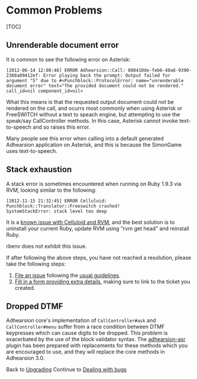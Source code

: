 # Common Problems

[TOC]

## Unrenderable document error

It is common to see the following error on Asterisk:

```
[2012-06-14 12:08:46] ERROR Adhearsion::Call: 008410de-feb6-48a6-9390-2388a89412ef: Error playing back the prompt: Output failed for argument "5" due to #<Punchblock::ProtocolError: name="unrenderable document error" text="The provided document could not be rendered." call_id=nil component_id=nil>
```

What this means is that the requested output document could not be rendered on the call, and ocurrs most commonly when using Asterisk or FreeSWITCH without a text to speach engine, but attempting to use the speak/say CallController methods. In this case, Asterisk cannot invoke text-to-speech and so raises this error.

Many people see this error when calling into a default generated Adhearsion application on Asterisk, and this is because the SimonGame uses text-to-speech.

## Stack exhaustion

A stack error is sometimes encountered when running on Ruby 1.9.3 via RVM, looking similar to the following:

```
[2012-11-15 21:32:45] ERROR Celluloid: Punchblock::Translator::Freeswitch crashed!
SystemStackError: stack level too deep
```

It is a [known issue with Celluloid and RVM](https://github.com/celluloid/celluloid/wiki/Fiber-stack-errors), and the best solution is to uninstall your current Ruby, update RVM using "rvm get head" and reinstall Ruby.

rbenv does not exhibit this issue.

If after following the above steps, you have not reached a resolution, please take the following steps:

1. [File an issue](http://github.com/adhearsion/adhearsion/issues) following the [usual guidelines](http://adhearsion.com/docs/dealing-with-bugs#toc_2).
2. [Fill in a form providing extra details](https://docs.google.com/a/langfeld.co.uk/forms/d/1MDaKgRK8-4nbY3IropyQrTzc7ofqrVvDZr4Ejm68sEQ/viewform), making sure to link to the ticket you created.

## Dropped DTMF

Adhearsion core's implementation of `CallController#ask` and `CallController#menu` suffer from a race condition between DTMF keypresses which can cause digits to be dropped. This problem is exacerbated by the use of the block validator syntax. The [adhearsion-asr](http://github.com/adhearsion/adhearsion-asr) plugin has been prepared with replacements for these methods which you are encouraged to use, and they will replace the core methods in Adhearsion 3.0.

<div class='docs-progress-nav'>
  <span class='back'>
    Back to <a href="/docs/upgrading">Upgrading</a>
  </span>
  <span class='forward'>
    Continue to <a href="/docs/dealing-with-bugs">Dealing with bugs</a>
  </span>
</div>
